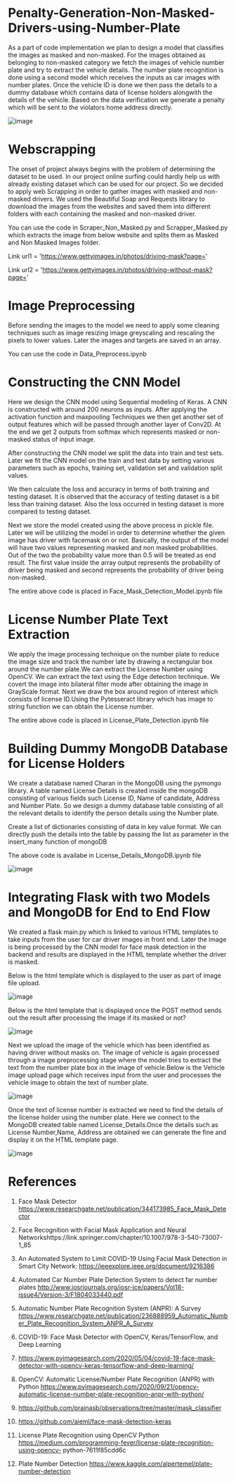# Penalty-Generation-Non-Masked-Drivers-using-Number-Plate

As a part of code implementation we plan to design a model that classifies the images as
masked and non-masked. For the images obtained as belonging to non-masked category we 
fetch the images of vehicle number plate and try to extract the vehicle details. The number 
plate recognition is done using a second model which receives the inputs as car images with number plates. Once the vehicle ID is done we then pass the details to a dummy database 
which contains data of license holders alongwith the details of the vehicle. Based on the data verification we generate a penalty which will be sent to the violators home address directly. 


![image](https://user-images.githubusercontent.com/42905724/117260870-23c95f00-ae6d-11eb-89c8-bee7119d1e89.png)

# Webscrapping

The onset of project always begins with the problem of determining the dataset to be used. 
In our project online surfing could hardly help us with already existing dataset which can be 
used for our project. So we decided to apply web Scrapping in order to gather images with 
masked and non-masked drivers. We used the Beautiful Soap and Requests library to 
download the images from the websites and saved them into different folders with each 
containing the masked and non-masked driver.

You can use the code in Scraper_Non_Masked.py and Scrapper_Masked.py which extracts the image from below website and splits them as Masked and Non Masked Images folder.

Link url1 = 'https://www.gettyimages.in/photos/driving-mask?page='

Link url2 = 'https://www.gettyimages.in/photos/driving-without-mask?page='

# Image Preprocessing

Before sending the images to the model we need to apply some cleaning techniques such
as image resizing image greyscaling and rescaling the pixels to lower values. Later the 
images and targets are saved in an array. 

You can use the code in Data_Preprocess.ipynb


# Constructing the CNN Model

Here we design the CNN model using Sequential modeling of Keras. A CNN is constructed with around 200 neurons as inputs. After applying the activation function and maxpooling 
Techniques we then get another set of output features which will be passed through another
layer of Conv2D. At the end we get 2 outputs from softmax which represents masked 
or non-masked status of input image.

After constructing the CNN model we split the data into train and test sets. Later we fit the CNN model on the train and test data by setting various parameters such as epochs, training set, validation set and validation split values.

We then calculate the loss and accuracy in terms of both training and testing dataset. It is observed that the accuracy of testing dataset is a bit less than training dataset. Also the loss occurred in testing dataset is more compared to testing dataset.

Next we store the model created using the above process in pickle file. Later we will be utilizing the model in order to determine whether the given image has driver with facemask on or not. Basically, the output of the model will have two values representing masked and non masked probabilities. Out of the two the probability value more than 0.5 will be treated as end result. The first value inside the array output represents the probability of driver being masked and second represents the probability of driver being non-masked.

The entire above code is placed in Face_Mask_Detection_Model.ipynb file


# License Number  Plate Text Extraction

We apply the image processing technique on the number plate to reduce the image size and track the number late by drawing a rectangular  box around the number plate.We can  extract the License Number using  OpenCV. We can extract the text using the Edge detection technique. We covert the image into bilateral filter mode after obtaining the image in GrayScale format. Next we draw the box around region of interest which consists of license ID.Using the Pytesseract library which  has image to string function we can  obtain the License number.

The entire above code is placed in License_Plate_Detection.ipynb file


# Building Dummy MongoDB Database for License Holders
We create a database named Charan in the MongoDB using the pymongo library. A table named License Details is created inside the mongoDB  consisting of various fields such License ID, Name of candidate, Address and Number Plate. So we design a dummy database table consisting of all the relevant details to identify the person details using the Number plate.

Create a list of dictionaries consisting of data in key value format. We can directly push the details into the table by passing the list as parameter in the insert_many function of mongoDB

The above code is availabe in License_Details_MongoDB.ipynb file

![image](https://user-images.githubusercontent.com/42905724/117264450-dd75ff00-ae70-11eb-87cb-5062b1676e0e.png)


# Integrating Flask with two Models and MongoDB for End   to End Flow
We created a flask main.py which is linked to various HTML templates to take inputs from the user for car driver images in front end. Later the image is being processed by the CNN model for face mask detection in the backend and results are displayed in the HTML template whether the driver is masked.

Below is the html template which is displayed to the user as part of image file upload.

![image](https://user-images.githubusercontent.com/42905724/117264984-67be6300-ae71-11eb-8fec-304da29f6f32.png)


Below is the html template that is displayed once the POST method sends out the result after processing the image if its masked or not?

![image](https://user-images.githubusercontent.com/42905724/117265029-7147cb00-ae71-11eb-9106-be8c6698030e.png)

Next we upload the image of the vehicle which has been identified as having driver without masks on. The image of vehicle is again processed through a image preprocessing stage where the model tries to extract the text from the number plate box in the image of vehicle.Below is the Vehicle image upload page which receives input from the user and processes the vehicle image to obtain the text of number plate.

![image](https://user-images.githubusercontent.com/42905724/117265102-83296e00-ae71-11eb-8d08-a485deff5716.png)

Once the text of license number is extracted we need to find the details of the license holder using the number plate. Here we connect to the MongoDB created table named License_Details.Once the details such as License Number,Name, Address are obtained we can generate the fine and display it on the HTML template page.

![image](https://user-images.githubusercontent.com/42905724/117265135-8cb2d600-ae71-11eb-9f4b-50d61c27131d.png)


# References
1.	Face Mask Detector 
     https://www.researchgate.net/publication/344173985_Face_Mask_Detector

2.	Face Recognition with Facial Mask Application and Neural Networkshttps://link.springer.com/chapter/10.1007/978-3-540-73007-1_85

3.	An Automated System to Limit COVID-19 Using Facial Mask Detection in Smart City Network: https://ieeexplore.ieee.org/document/9216386


4.	Automated Car Number Plate Detection System to detect far number plates http://www.iosrjournals.org/iosr-jce/papers/Vol18-issue4/Version-3/F1804033440.pdf 

5.	Automatic Number Plate Recognition System (ANPR): A Survey
https://www.researchgate.net/publication/236888959_Automatic_Number_Plate_Recognition_System_ANPR_A_Survey

6.	COVID-19: Face Mask Detector with OpenCV, Keras/TensorFlow, and Deep Learning

7.	https://www.pyimagesearch.com/2020/05/04/covid-19-face-mask-detector-with-opencv-keras-tensorflow-and-deep-learning/

8.	OpenCV: Automatic License/Number Plate Recognition (ANPR) with Python
https://www.pyimagesearch.com/2020/09/21/opencv-automatic-license-number-plate-recognition-anpr-with-python/
     
9.	https://github.com/prajnasb/observations/tree/master/mask_classifier

10.	https://github.com/aieml/face-mask-detection-keras

11.	 License Plate Recognition using OpenCV Python
https://medium.com/programming-fever/license-plate-recognition-using-opencv-         python-7611f85cdd6c

12.	 Plate Number Detection
  https://www.kaggle.com/alpertemel/plate-number-detection
